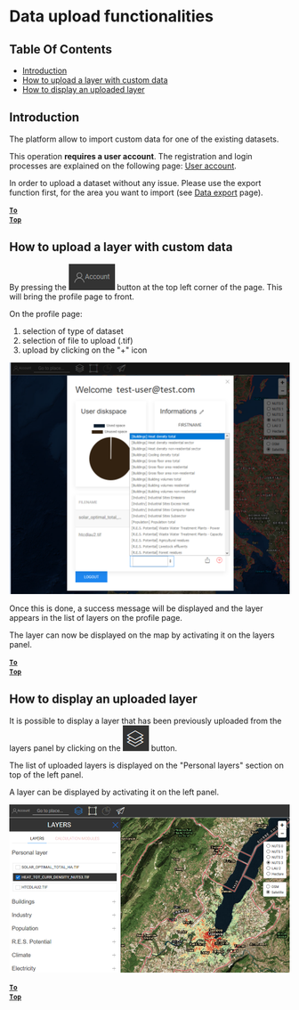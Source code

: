 # Data upload functionalities

## Table Of Contents

- [Introduction](#Introduction)
- [How to upload a layer with custom data](#How-to-upload-a-layer-with-custom-data)
- [How to display an uploaded layer](#How-to-display-an-uploaded-layer)

## Introduction

The platform allow to import custom data for one of the existing datasets.

This operation **requires a user account**. The registration and login processes are explained on the following page: [User account](User_account).

In order to upload a dataset without any issue. Please use the export function first, for the area you want to import (see [Data export](Data_export) page).

<code><ins>**[To Top](#table-of-contents)**</ins></code>

## How to upload a layer with custom data

By pressing the ![account button](images\account-btn.png) button at the top left corner of the page. This will bring the profile page to front. 

On the profile page:

1. selection of type of dataset
2. selection of file to upload (.tif)
3. upload by clicking on the "+" icon

![profile page upload](images\profile-upload.png)

Once this is done, a success message will be displayed and the layer appears in the list of layers on the profile page.

The layer can now be displayed on the map by activating it on the layers panel. 

<code><ins>**[To Top](#table-of-contents)**</ins></code>

## How to display an uploaded layer

It is possible to display a layer that has been previously uploaded from the layers panel by clicking on the ![layers button](images\layers-btn.png) button.

The list of uploaded layers is displayed on the "Personal layers" section on top of the left panel.

A layer can be displayed by activating it on the left panel.

![upload display layer](images\upload-layers.png)

<code><ins>**[To Top](#table-of-contents)**</ins></code>

